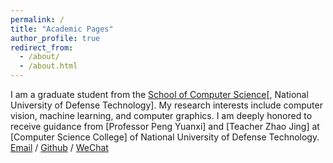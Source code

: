 ```yaml
---
permalink: /
title: "Academic Pages"
author_profile: true
redirect_from: 
  - /about/
  - /about.html
---
```


I am a graduate student from the [School of Computer Science](https://www.nudt.edu.cn/)[, National University of Defense Technology]. My research interests include computer vision, machine learning, and computer graphics.
I am deeply honored to receive guidance from [Professor Peng Yuanxi] and [Teacher Zhao Jing] at [Computer Science College] of National University of Defense Technology.
[Email](zhangsongsong20@nudt.edu.cn) / [Github](https://chthollynota2003.github.io/zhangsongsong.github.io/) / [WeChat](../images/wechat.jpg)
